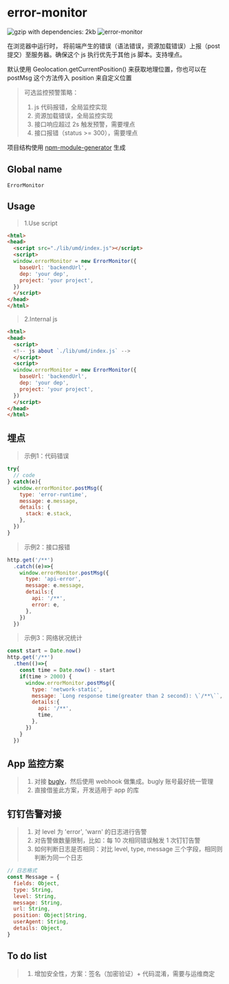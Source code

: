 # error-monitor
![gzip with dependencies: 2kb](https://img.shields.io/badge/gzip--with--dependencies-2kb-brightgreen.svg "gzip with dependencies: 2kb")
![error-monitor](https://img.shields.io/badge/error--monitor-done-blue.svg "error-monitor")

在浏览器中运行时， 将前端产生的错误（语法错误，资源加载错误）上报（post 提交）至服务器。确保这个 js 执行优先于其他 js 脚本。支持埋点。

默认使用 Geolocation.getCurrentPosition() 来获取地理位置，你也可以在 postMsg 这个方法传入 position 来自定义位置

> 可选监控预警策略：
> 1. js 代码报错，全局监控实现
> 2. 资源加载错误，全局监控实现
> 3. 接口响应超过 2s 触发预警，需要埋点
> 4. 接口报错（status >= 300），需要埋点

项目结构使用 [npm-module-generator](https://www.npmjs.com/package/@livelybone/npm-module-generator) 生成

## Global name
`ErrorMonitor`

## Usage
> 1.Use script
```html
<html>
<head>
  <script src="./lib/umd/index.js"></script>
  <script>
  window.errorMonitor = new ErrorMonitor({
    baseUrl: 'backendUrl',
    dep: 'your dep',
    project: 'your project',
  })
  </script>
</head>
</html>
```
> 2.Internal js
```html
<html>
<head>
  <script>
  <!-- js about `./lib/umd/index.js` -->
  </script>
  <script>
  window.errorMonitor = new ErrorMonitor({
    baseUrl: 'backendUrl',
    dep: 'your dep',
    project: 'your project',
  })
  </script>
</head>
</html>
```

## 埋点

> 示例1：代码错误

```js
try{
  // code
} catch(e){
  window.errorMonitor.postMsg({
    type: 'error-runtime',
    message: e.message,
    details: {
      stack: e.stack,
    },
  })
}
```

> 示例2：接口报错

```js
http.get('/**')
  .catch((e)=>{
    window.errorMonitor.postMsg({
      type: 'api-error',
      message: e.message,
      details:{
        api: '/**',
        error: e,
      },
    })
  })
```

> 示例3：网络状况统计

```js
const start = Date.now()
http.get('/**')
  .then(()=>{
    const time = Date.now() - start
    if(time > 2000) {
      window.errorMonitor.postMsg({
        type: 'network-static',
        message: `Long response time(greater than 2 second): \`/**\``,
        details:{
          api: '/**',
          time, 
        },
      })
    }
  })
```

## App 监控方案
> 1. 对接 [bugly](https://bugly.qq.com/v2/)，然后使用 webhook 做集成。bugly 账号最好统一管理
> 2. 直接借鉴此方案，开发适用于 app 的库

## 钉钉告警对接
> 1. 对 level 为 'error', 'warn' 的日志进行告警
> 2. 对告警做数量限制，比如：每 10 次相同错误触发 1 次钉钉告警
> 3. 如何判断日志是否相同：对比 level, type, message 三个字段，相同则判断为同一个日志

```js
// 日志格式
const Message = { 
  fields: Object,
  type: String,
  level: String,
  message: String,
  url: String,
  position: Object|String,
  userAgent: String,
  details: Object,
}
```
 
## To do list
> 1. 增加安全性，方案：签名（加密验证）+ 代码混淆，需要与运维商定
